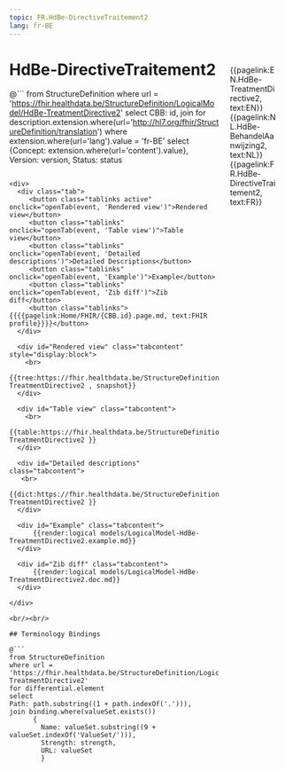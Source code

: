 ```yaml
---
topic: FR.HdBe-DirectiveTraitement2
lang: fr-BE
---
```


<div style="float:right;width:85px;padding:10px;margin:10">
<p>{{pagelink:EN.HdBe-TreatmentDirective2, text:EN}}  {{pagelink:NL.HdBe-BehandelAanwijzing2, text:NL}}  {{pagelink:FR.HdBe-DirectiveTraitement2, text:FR}}<p>
</div>

# HdBe-DirectiveTraitement2



@```
from StructureDefinition
where url = 'https://fhir.healthdata.be/StructureDefinition/LogicalModel/HdBe-TreatmentDirective2'
select 
CBB: id,
join for description.extension.where(url='http://hl7.org/fhir/StructureDefinition/translation') where extension.where(url='lang').value = 'fr-BE' select {Concept: extension.where(url='content').value}, 
Version: version,
Status: status
```

<div>
  <div class="tab">
     <button class="tablinks active" onclick="openTab(event, 'Rendered view')">Rendered view</button>
     <button class="tablinks" onclick="openTab(event, 'Table view')">Table view</button>
     <button class="tablinks" onclick="openTab(event, 'Detailed descriptions')">Detailed Descriptions</button>
     <button class="tablinks" onclick="openTab(event, 'Example')">Example</button>
     <button class="tablinks" onclick="openTab(event, 'Zib diff')">Zib diff</button>
     <button class="tablinks">{{{{pagelink:Home/FHIR/{CBB.id}.page.md, text:FHIR profile}}}}</button>
  </div>

  <div id="Rendered view" class="tabcontent" style="display:block">
    <br>
      {{tree:https://fhir.healthdata.be/StructureDefinition/LogicalModel/HdBe-TreatmentDirective2 , snapshot}}
  </div>

  <div id="Table view" class="tabcontent">
    <br>
      {{table:https://fhir.healthdata.be/StructureDefinition/LogicalModel/HdBe-TreatmentDirective2 }}
  </div>

  <div id="Detailed descriptions" class="tabcontent">
   <br>
      {{dict:https://fhir.healthdata.be/StructureDefinition/LogicalModel/HdBe-TreatmentDirective2 }}
  </div>

  <div id="Example" class="tabcontent">
      {{render:logical models/LogicalModel-HdBe-TreatmentDirective2.example.md}}
  </div>

  <div id="Zib diff" class="tabcontent">
      {{render:logical models/LogicalModel-HdBe-TreatmentDirective2.doc.md}}
  </div>

</div>

<br/><br/> 

## Terminology Bindings

@```
from StructureDefinition
where url = 'https://fhir.healthdata.be/StructureDefinition/LogicalModel/HdBe-TreatmentDirective2'
for differential.element
select
Path: path.substring((1 + path.indexOf('.'))),
join binding.where(valueSet.exists())
      { 
        Name: valueSet.substring((9 + valueSet.indexOf('ValueSet/'))),
        Strength: strength,
        URL: valueSet
        }
```  